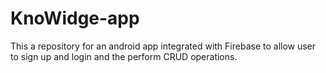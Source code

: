 # KnoWidge-app
This a repository for an android app integrated with Firebase to allow user to sign up and login and the perform CRUD operations.
